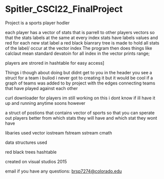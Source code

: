 # Spitler_CSCI22_FinalProject
Project is a sports player hodler

each player has a vector of stats that is parrell to other players vectors so that the stats labels at the same at every index
  stats have labels values and red
for each new stat label a red black bianrary tree is made to hold all stats of the label/ occur at the vector index
The program then does things like calclaut mean standard devatoin for all index in the vector prints range; 

players are strored in hashtable for easy access]

Things i though about doing but didnt get to you
in the header you see a struct for a team i builod i never got to creating it but it would be cool if a graph of teams was added to by project with the edges connecting teams that have played against each other

curl downloader for players im still working on this i dont know if ill have it up and running anytime soons however

a struct of postions that contains vector of sports so that you can sperate out players better from which stats they will have and which stat they wont have

libaries used
vector iostream
fstream
sstream
cmath

data structures used

red black trees
hashtable

created on visual studios 2015

email if you have any questions:
brsp7274@colorado.edu
